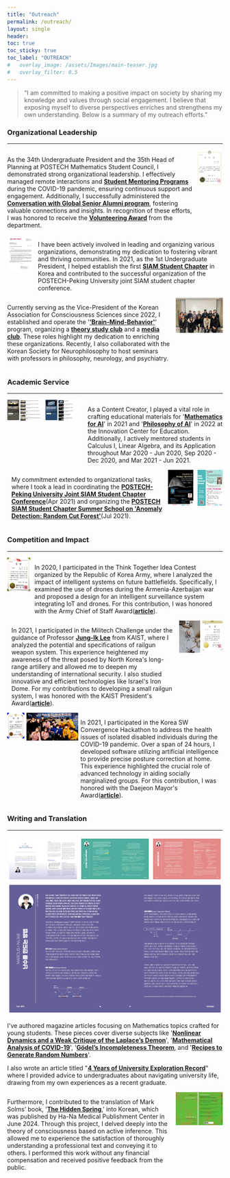 ```yaml
---
title: "Outreach"
permalink: /outreach/
layout: single
header:
toc: true
toc_sticky: true
toc_label: "OUTREACH"
#   overlay_image: /assets/Images/main-teaser.jpg
#   overlay_filter: 0.5
---
```


> “I am committed to making a positive impact on society by sharing my knowledge and values through social engagement. I believe that exposing myself to diverse perspectives enriches and strengthens my own understanding. Below is a summary of my outreach efforts.”

### Organizational Leadership

---
<div style="display: flex;">
  <div style="flex: 7; padding-right: 10px;">
    <p>
      As the 34th Undergraduate President and the 35th Head of Planning at POSTECH Mathematics Student Council, I demonstrated strong organizational leadership. I effectively managed remote interactions and <a href="https://drive.google.com/file/d/1jYPhNrWqCqZ4FAHdCycUK69WGGhWHxwn/view?usp=sharing"><strong>Student Mentoring Programs</strong></a> during the COVID-19 pandemic, ensuring continuous support and engagement. Additionally, I successfully administered the <a href="https://drive.google.com/file/d/1Vf1Um33n0Rn3QW1echOy4iS7DZs5SqMg/view?usp=sharing"><strong>Conversation with Global Senior Alumni program</strong></a>, fostering valuable connections and insights. In recognition of these efforts, I was honored to receive the <a href="https://drive.google.com/file/d/1vKYyobPUat6Gw6geiqLJghQQKvx9pU_4/view?usp=sharing"><strong>Volunteering Award</strong></a> from the department.
    </p>
  </div>
  <div style="flex: 1;">
    <img src="/assets/images/Outreach/2021VoluteeringAward.png" alt="Volunteering Award by Department of Mathematics" style="width: 100%;">
  </div>
</div>


<div style="display: flex;">
  <div style="flex: 1;">
    <img src="/assets/images/Outreach/LoI_PSSC.png" alt="POSTECH x Peking Joint Conference" style="width: 100%;">
  </div>
  <div style="flex: 7; padding-left: 10px;">
    <p>
      I have been actively involved in leading and organizing various organizations, demonstrating my dedication to fostering vibrant and thriving communities. In 2021, as the 1st Undergraduate President, I helped establish the first <a href="https://minds.postech.ac.kr/postechstudentchapter/"><strong>SIAM Student Chapter</strong></a> in Korea and contributed to the successful organization of the POSTECH-Peking University joint SIAM student chapter conference.
    </p>
  </div>
</div>

<div style="display: flex;">
  <div style="flex: 7; padding-right: 10px;">
    <p>
      Currently serving as the Vice-President of the Korean Association for Consciousness Sciences since 2022, I established and operate the '<a href="https://leadohyeon.notion.site/6526475120dd4f4583fb55fb7b5e71ef?pvs=4"><strong>'Brain-Mind-Behavior'</strong></a>' program, organizing a <a href="https://youtube.com/playlist?list=PLBan6Afp0tlTxmfm83MkMnW1vOt1k3Ic2&si=nxtGxp3m5ZXzfkKn"><strong>theory study club</strong></a> and a <a href="https://youtube.com/playlist?list=PLBan6Afp0tlTPZ_bE8VyHzyCy4EVRFv4b&si=Azf6sgAu3-oAnZKS"><strong>media club</strong></a>. These roles highlight my dedication to enriching these organizations. Recently, I also collaborated with the Korean Society for Neurophilosophy to host seminars with professors in philosophy, neurology, and psychiatry.
    </p>
  </div>
  <div style="flex: 2;">
    <img src="/assets/images/Outreach/2024KACS_PNC.JPG" alt="KACS x Korean Philosophy of Neuroscience Center Joint Seminar" style="width: 100%;">
  </div>
</div>

### Academic Service

---
<div style="display: flex;">
  <div style="flex: 1; padding-right: 10px;">
    <img src="/assets/images/Outreach/MAI.png" alt="Mathematics for AI" style="width: 100%;">
  </div>
  <div style="flex: 1; padding-right: 10px;">
    <img src="/assets/images/Outreach/PAI.png" alt="Philosophy for AI" style="width: 100%;">
  </div>
  <div style="flex: 4; padding-left: 10px;">
    <p>
      As a Content Creator, I played a vital role in crafting educational materials for '<a href="https://youtube.com/playlist?list=PLfWS6_PaCSutSAC7Vu8VHS2uc594cQigv&si=PUY67hIfze3kvEeO"><strong>Mathematics for AI</strong></a>' in 2021 and '<a href="https://youtube.com/playlist?list=PLfWS6_PaCSusXxpOxUSs6ONTln3pHWALy&si=xhr-Y8JY3Y6_xmuw"><strong>Philosophy of AI</strong></a>' in 2022 at the Innovation Center for Education. Additionally, I actively mentored students in Calculus I, Linear Algebra, and its Application throughout Mar 2020 - Jun 2020, Sep 2020 - Dec 2020, and Mar 2021 - Jun 2021.
    </p>
  </div>
</div>



<div style="display: flex;">
  <div style="flex: 6; padding-left: 10px;">
    <p>
      My commitment extended to organizational tasks, where I took a lead in coordinating the <a href="https://minds.postech.ac.kr/conference-workshop/postech-peking-joint-siam-student-chapter-conference-2021/"><strong>POSTECH-Peking University Joint SIAM Student Chapter Conference</strong></a>(Apr 2021) and organizing the <a href="https://minds.postech.ac.kr/postechstudentchapter/summerschool2021/"><strong>POSTECH SIAM Student Chapter Summer School on 'Anomaly Detection: Random Cut Forest'</strong></a>(Jul 2021).
    </p>
  </div>
  <div style="flex: 1; padding-left: 10px;">
    <img src="/assets/images/Outreach/PSSC_Peking.png" alt="POSTECH x Peking" style="width: 100%;">
  </div>
  <div style="flex: 1; padding-left: 10px;">
    <img src="/assets/images/Outreach/PSSC_SummerSchool.png" alt="POSTECH x NIMS" style="width: 100%;">
  </div>
</div>

### Competition and Impact

---

<div style="display: flex;">
  <div style="flex: 1; padding-right: 10px;">
    <img src="/assets/images/Outreach/2020 Excellence Award.png" alt="Excellence Award by ROK" style="width: 100%;">
  </div>
  <div style="flex: 8; padding-right: 10px;">
    <p>
      In 2020, I participated in the Think Together Idea Contest organized by the Republic of Korea Army, where I analyzed the impact of intelligent systems on future battlefields. Specifically, I examined the use of drones during the Armenia-Azerbaijan war and proposed a design for an intelligent surveillance system integrating IoT and drones. For this contribution, I was honored with the Army Chief of Staff Award(<a href="https://bemil.chosun.com/nbrd/bbs/view.html?b_bbs_id=10002&pn=1&num=14050#:~:text=%ED%8F%AC%ED%95%AD%EA%B3%B5%EB%8C%80%20%EC%88%98%ED%95%99%EA%B3%BC%203%ED%95%99%EB%85%84%20%EC%9D%B4%EB%8F%84%ED%98%84%20%ED%95%99%EC%83%9D%EC%9D%98%20%E2%80%98%EC%A7%80%EB%8A%A5%ED%98%95%20%EC%82%AC%EB%AC%BC%EC%9D%B8%ED%84%B0%EB%84%B7%EA%B3%BC%20%EB%93%9C%EB%A1%A0%EC%9D%84%20%EC%9D%B4%EC%9A%A9%ED%95%9C%20%EC%8A%A4%EB%A7%88%ED%8A%B8%20%EA%B0%90%EC%8B%9C%EC%B2%B4%EA%B3%84%E2%80%99"><strong>article</strong></a>).
    </p>
  </div>
</div>


<div style="display: flex;">
  <div style="flex: 8; padding-left: 10px;">
    <p>
      In 2021, I participated in the Militech Challenge under the guidance of Professor <a href="https://npnp.kaist.ac.kr/"><strong>Jung-Ik Lee</strong></a> from KAIST, where I analyzed the potential and specifications of railgun weapon system. This experience heightened my awareness of the threat posed by North Korea's long-range artillery and allowed me to deepen my understanding of international security. I also studied innovative and efficient technologies like Israel's Iron Dome. For my contributions to developing a small railgun system, I was honored with the KAIST President's Award(<a href="https://m.edaily.co.kr/News/Read?newsId=02522326626003112&mediaCodeNo=257"><strong>article</strong></a>).
    </p>
  </div>
    <div style="flex: 1; padding-left: 5px;">
    <img src="/assets/images/Outreach/2021millitech_railgun.jpg" alt="Excellence Award by KAIST President" style="width: 100%;">
  </div>
  <div style="flex: 1; padding-left: 5px;">
    <img src="/assets/images/Outreach/2021Millitech.png" alt="Excellence Award by KAIST President" style="width: 100%;">
  </div>
</div>

<div style="display: flex;">
  <div style="flex: 1; padding-right: 5px;">
    <img src="/assets/images/Outreach/2021SWHackathon.png" alt="Excellence Award by Mayor" style="width: 100%;">
  </div>
  <div style="flex: 3; padding-right: 5px;">
    <img src="/assets/images/Outreach/2021SW_Hackathon.png" alt="Photo by Official Comittee" style="width: 100%;">
  </div>
  <div style="flex: 8; padding-right: 10px;">
    <p>
      In 2021, I participated in the Korea SW Convergence Hackathon to address the health issues of isolated disabled individuals during the COVID-19 pandemic. Over a span of 24 hours, I developed software utilizing artificial intelligence to provide precise posture correction at home. This experience highlighted the crucial role of advanced technology in aiding socially marginalized groups. For this contribution, I was honored with the Daejeon Mayor's Award(<a href="https://www.kbmaeil.com/news/articleView.html?idxno=912862"><strong>article</strong></a>).
    </p>
  </div>
</div>

### Writing and Translation

---

<html lang="en">
<head>
    <meta charset="UTF-8">
    <meta name="viewport" content="width=device-width, initial-scale=1.0">
    <title>Image Grid</title>
    <style>
        .container {
            display: flex;
            flex-wrap: wrap;
        }
        .image-container {
            flex: 1 1 25%; /* 1 1 25% means flex-grow: 1; flex-shrink: 1; flex-basis: 25%; */
            padding: 5px; /* Add some padding for spacing */
        }
        .image {
            width: 100%;
            height: auto;
        }
    </style>
</head>
<body>
    <div class="container">
        <div class="image-container">
            <img src="/assets/images/Outreach/Postechian_01.png" alt="Image 1" class="image">
        </div>
        <div class="image-container">
            <img src="/assets/images/Outreach/Postechian_02.png" alt="Image 2" class="image">
        </div>
        <div class="image-container">
            <img src="/assets/images/Outreach/Postechian_03.png" alt="Image 3" class="image">
        </div>
        <div class="image-container">
            <img src="/assets/images/Outreach/Postechian_04.png" alt="Image 4" class="image">
        </div>
    </div>
</body>
</html>

I've authored magazine articles focusing on Mathematics topics crafted for young students. These pieces cover diverse subjects like '**[Nonlinear Dynamics and a Weak Critique of the Laplace’s Demon](https://issuu.com/postech-admission/docs/2019_postechian_winter-_17mb_/78)**', '**[Mathematical Analysis of COVID-19](https://issuu.com/postech-admission/docs/2020_postechian_spring__17mb_/78)**', '**[Gödel’s Incompleteness Theorem](https://issuu.com/postech-admission/docs/2020_postechian_summer__22mb_/76)**, and '**[Recipes to Generate Random Numbers](https://issuu.com/postech-admission/docs/2020_postechian_autumn__21mb_.pdf/80)**'.

I also wrote an article titled "**[4 Years of University Exploration Record](https://issuu.com/postech-admission/docs/2021_postechian_winter_29/42)**" where I provided advice to undergraduates about navigating university life, drawing from my own experiences as a recent graduate.

<div style="display: flex;">
  <div style="flex: 7; padding-right: 10px;">
    <p>
      Furthermore, I contributed to the translation of Mark Solms’ book, '<a href="https://product.kyobobook.co.kr/detail/S000213487062"><strong>The Hidden Spring</strong></a>,’ into Korean, which was published by Ha-Na Medical Publishment Center in June 2024. Through this project, I delved deeply into the theory of consciousness based on active inference. This allowed me to experience the satisfaction of thoroughly understanding a professional text and conveying it to others. I performed this work without any financial compensation and received positive feedback from the public.
    </p>
  </div>
  <div style="flex: 2;">
    <img src="/assets/images/Outreach/TheHiddenSpring.jpeg" alt="Translation Project-The Hidden Spring" style="width: 100%;">
  </div>
</div>
